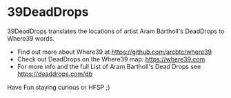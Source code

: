 # 39DeadDrops

39DeadDrops translates the locations of artist Aram Bartholl's DeadDrops to Where39 words. 

* Find out more about Where39 at https://github.com/arcbtc/where39
* Check out DeadDrops on the Where39 map: https://where39.com 
* For more info and the full List of Aram Bartholl's Dead Drops see https://deaddrops.com/db

Have Fun staying curious or HFSP ;)
